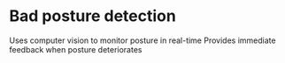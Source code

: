 # Bad posture detection 
Uses computer vision to monitor posture in real-time Provides immediate feedback when posture deteriorates
